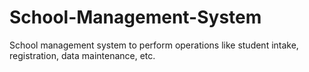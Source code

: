 # School-Management-System
School management system to perform operations like student intake, registration, data maintenance, etc.
